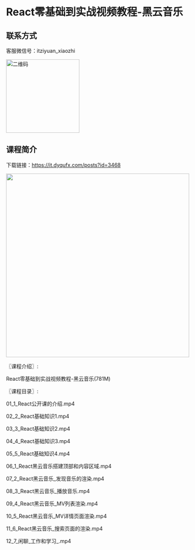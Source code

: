 # React零基础到实战视频教程-黑云音乐

## 联系方式

客服微信号：itziyuan_xiaozhi

<img src="https://ziyuanyun.oss-cn-guangzhou.aliyuncs.com/common/20240614073449/666b82192834a.jpg" width="200" height="200" alt="二维码">

## 课程简介

下载链接：https://it.dyqufx.com/posts?id=3468

<img src="https://ziyuanyun.oss-cn-guangzhou.aliyuncs.com/yun/20240515185200/664493d0bcced.jpg" width="500" alt="">

  〖课程介绍〗:

 React零基础到实战视频教程-黑云音乐(781M)

 〖课程目录〗:

 01_1_React公开课的介绍.mp4

 02_2_React基础知识1.mp4

 03_3_React基础知识2.mp4

 04_4_React基础知识3.mp4

 05_5_React基础知识4.mp4

 06_1_React黑云音乐搭建顶部和内容区域.mp4

 07_2_React黑云音乐_发现音乐的渲染.mp4

 08_3_React黑云音乐_播放音乐.mp4

 09_4_React黑云音乐_MV列表渲染.mp4

 10_5_React黑云音乐_MV详情页面渲染.mp4

 11_6_React黑云音乐_搜索页面的渲染.mp4

 12_7_闲聊_工作和学习_.mp4

  
